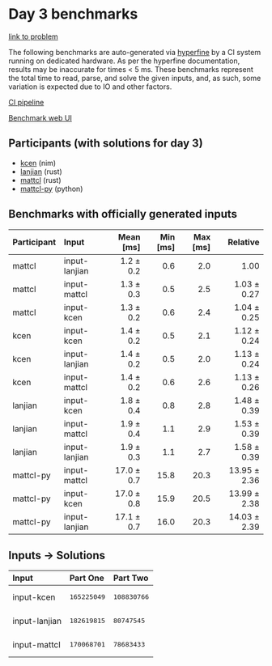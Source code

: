 # Day 3 benchmarks

[link to problem](https://adventofcode.com/2024/day/3)

The following benchmarks are auto-generated via
[hyperfine](https://github.com/sharkdp/hyperfine) by a CI system running on
dedicated hardware. As per the hyperfine documentation, results may be
inaccurate for times < 5 ms. These benchmarks represent the total time to read,
parse, and solve the given inputs, and, as such, some variation is expected due
to IO and other factors.

[CI pipeline](http://ci.papercode.net:8080/teams/main/pipelines/aoc2024)

[Benchmark web UI](https://aoc.ancalagon.black)


## Participants (with solutions for day 3)

- [kcen](https://github.com/kcen/aoc2024) (nim)
- [lanjian](https://github.com/lanjian/aoc-2024) (rust)
- [mattcl](https://github.com/mattcl/aoc2024) (rust)
- [mattcl-py](https://github.com/mattcl/aoc2024-py) (python)


## Benchmarks with officially generated inputs

| Participant | Input | Mean [ms] | Min [ms] | Max [ms] | Relative |
|:---|:---|---:|---:|---:|---:|
| mattcl | input-lanjian | 1.2 ± 0.2 | 0.6 | 2.0 | 1.00 |
| mattcl | input-mattcl | 1.3 ± 0.3 | 0.5 | 2.5 | 1.03 ± 0.27 |
| mattcl | input-kcen | 1.3 ± 0.2 | 0.6 | 2.4 | 1.04 ± 0.25 |
| kcen | input-kcen | 1.4 ± 0.2 | 0.5 | 2.1 | 1.12 ± 0.24 |
| kcen | input-lanjian | 1.4 ± 0.2 | 0.5 | 2.0 | 1.13 ± 0.24 |
| kcen | input-mattcl | 1.4 ± 0.2 | 0.6 | 2.6 | 1.13 ± 0.26 |
| lanjian | input-kcen | 1.8 ± 0.4 | 0.8 | 2.8 | 1.48 ± 0.39 |
| lanjian | input-mattcl | 1.9 ± 0.4 | 1.1 | 2.9 | 1.53 ± 0.39 |
| lanjian | input-lanjian | 1.9 ± 0.3 | 1.1 | 2.7 | 1.58 ± 0.39 |
| mattcl-py | input-mattcl | 17.0 ± 0.7 | 15.8 | 20.3 | 13.95 ± 2.36 |
| mattcl-py | input-kcen | 17.0 ± 0.8 | 15.9 | 20.5 | 13.99 ± 2.38 |
| mattcl-py | input-lanjian | 17.1 ± 0.7 | 16.0 | 20.3 | 14.03 ± 2.39 |


## Inputs -> Solutions

| Input | Part One | Part Two |
|:---|:---|:---|
|input-kcen|<pre>165225049</pre>|<pre>108830766</pre>|
|input-lanjian|<pre>182619815</pre>|<pre>80747545</pre>|
|input-mattcl|<pre>170068701</pre>|<pre>78683433</pre>|